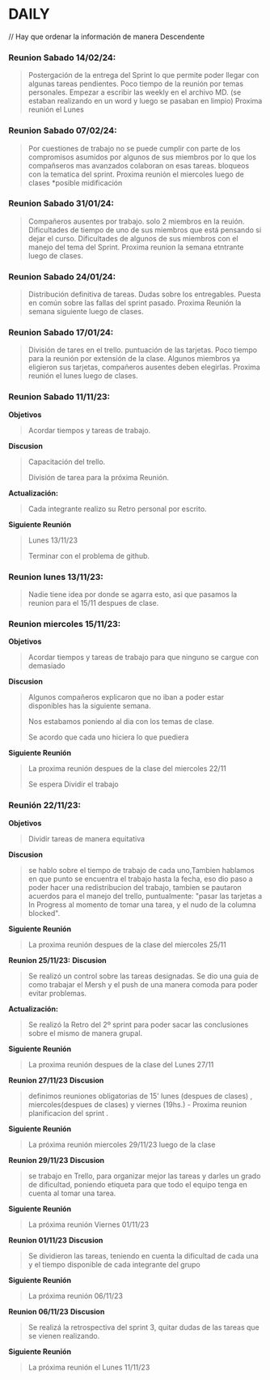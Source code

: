 # DAILY  

// Hay que ordenar la información de manera Descendente
### **Reunion Sabado 14/02/24:** 
> Postergación de la entrega del Sprint lo que permite poder llegar con algunas tareas pendientes. 
> Poco tiempo de la reunión por temas personales. 
> Empezar a escribir las weekly en el archivo MD. (se estaban realizando en un word y luego se pasaban en limpio)
> Proxima reunión el Lunes
### **Reunion Sabado 07/02/24:** 
> Por cuestiones de trabajo no se puede cumplir con parte de los compromisos asumidos por algunos de sus miembros por lo que los compañseros mas avanzados colaboran on esas tareas.
> bloqueos con la tematica del sprint.
>Proxima reunión el miercoles luego de clases *posible midificación
### **Reunion Sabado 31/01/24:** 
> Compañeros ausentes por  trabajo. solo 2 miembros en la reuión.
> Dificultades de tiempo de uno de sus miembros que está pensando si dejar el curso.
> Dificultades de algunos de sus miembros con el manejo del tema del Sprint.
>Proxima reunion la semana etntrante luego de clases.
### **Reunion Sabado 24/01/24:** 
> Distribución definitiva de tareas.
> Dudas sobre los entregables.
> Puesta en común sobre las fallas del sprint pasado.
> Proxima Reunión la semana siguiente luego de clases.

### **Reunion Sabado 17/01/24:** 
> División de tares en el trello.
> puntuación de las tarjetas.
> Poco tiempo para la reunión por extensión de la clase.
> Algunos miembros ya eligieron sus tarjetas, compañeros ausentes deben elegirlas.
> Proxima reunión el lunes  luego de clases.

### **Reunion Sabado 11/11/23:** 

**Objetivos**  
> Acordar tiempos y tareas de trabajo.

 **Discusion**  
> Capacitación del trello.
>
> División de tarea para la próxima Reunión.

**Actualización:**

> Cada integrante realizo su Retro personal por escrito. 

**Siguiente Reunión**
> Lunes 13/11/23
>
> Terminar con el problema de github.


### **Reunion lunes 13/11/23:** 

> Nadie tiene idea por donde se agarra esto, asi que pasamos la reunion para el 15/11 despues de clase.


### **Reunion miercoles 15/11/23:**

**Objetivos**  
> Acordar tiempos y tareas de trabajo para que ninguno se cargue con demasiado

**Discusion**  
> Algunos compañeros explicaron que no iban a poder estar disponibles has la siguiente semana.
>
> Nos estabamos poniendo al dia con los temas de clase.
>
> Se acordo que cada uno hiciera lo que puediera

**Siguiente Reunión**
> La proxima reunión despues de la clase del miercoles 22/11
>
> Se espera Dividir el trabajo 


### **Reunión 22/11/23:** 

**Objetivos**  
> Dividir tareas de manera equitativa

**Discusion**  
> se hablo sobre el tiempo de trabajo de cada uno,Tambien hablamos en que punto se encuentra el trabajo hasta la fecha, eso dio paso a poder hacer una redistribucion del trabajo, tambien se pautaron acuerdos para el manejo del trello, puntualmente: "pasar las tarjetas a In Progress al momento de tomar una tarea, y el nudo de la columna blocked".

**Siguiente Reunión**
> La proxima reunión despues de la clase del miercoles 25/11


**Reunion 25/11/23:**
**Discusion**  
> Se realizó un control sobre las tareas designadas. Se dio una guia de como trabajar el Mersh y el push de una manera comoda para poder evitar problemas.

**Actualización:**
> Se realizó la Retro del 2º sprint para poder sacar las conclusiones sobre el mismo de manera grupal. 

**Siguiente Reunión**
> La proxima reunión despues de la clase del Lunes 27/11

**Reunion 27/11/23**
**Discusion**
> definimos reuniones obligatorias de 15' lunes (despues de clases) , miercoles(despues de clases) y viernes (19hs.) - Proxima reunion planificacion del sprint . 

**Siguiente Reunión**
> La próxima reunión miercoles 29/11/23 luego de la clase

**Reunion 29/11/23**
**Discusion**
> se trabajo en Trello, para organizar mejor las tareas y darles un grado de dificultad, poniendo etiqueta para que todo el equipo tenga en cuenta al tomar una tarea. 

**Siguiente Reunión**
> La próxima reunión Viernes 01/11/23 

**Reunion 01/11/23**
**Discusion**
> Se dividieron las tareas, teniendo en cuenta la dificultad de cada una y el tiempo disponible de cada integrante del grupo 

**Siguiente Reunión**
> La próxima reunión 06/11/23 

**Reunion 06/11/23**
**Discusion**
>  Se realizá la retrospectiva del sprint 3, quitar dudas de las tareas que se vienen realizando.

**Siguiente Reunión**
> La próxima reunión el Lunes 11/11/23 



